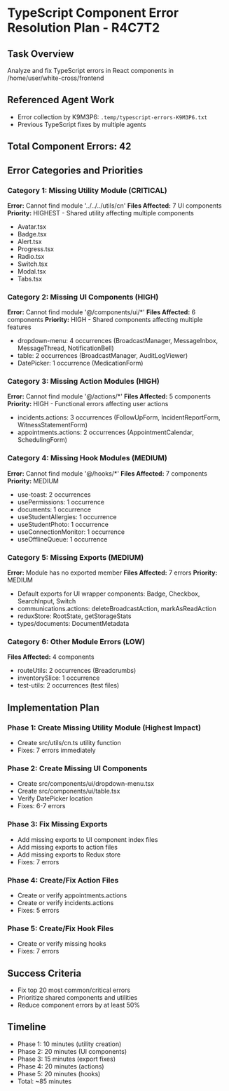 # TypeScript Component Error Resolution Plan - R4C7T2

## Task Overview
Analyze and fix TypeScript errors in React components in /home/user/white-cross/frontend

## Referenced Agent Work
- Error collection by K9M3P6: `.temp/typescript-errors-K9M3P6.txt`
- Previous TypeScript fixes by multiple agents

## Total Component Errors: 42

## Error Categories and Priorities

### Category 1: Missing Utility Module (CRITICAL)
**Error:** Cannot find module '../../../utils/cn'
**Files Affected:** 7 UI components
**Priority:** HIGHEST - Shared utility affecting multiple components
- Avatar.tsx
- Badge.tsx
- Alert.tsx
- Progress.tsx
- Radio.tsx
- Switch.tsx
- Modal.tsx
- Tabs.tsx

### Category 2: Missing UI Components (HIGH)
**Error:** Cannot find module '@/components/ui/*'
**Files Affected:** 6 components
**Priority:** HIGH - Shared components affecting multiple features
- dropdown-menu: 4 occurrences (BroadcastManager, MessageInbox, MessageThread, NotificationBell)
- table: 2 occurrences (BroadcastManager, AuditLogViewer)
- DatePicker: 1 occurrence (MedicationForm)

### Category 3: Missing Action Modules (HIGH)
**Error:** Cannot find module '@/actions/*'
**Files Affected:** 5 components
**Priority:** HIGH - Functional errors affecting user actions
- incidents.actions: 3 occurrences (FollowUpForm, IncidentReportForm, WitnessStatementForm)
- appointments.actions: 2 occurrences (AppointmentCalendar, SchedulingForm)

### Category 4: Missing Hook Modules (MEDIUM)
**Error:** Cannot find module '@/hooks/*'
**Files Affected:** 7 components
**Priority:** MEDIUM
- use-toast: 2 occurrences
- usePermissions: 1 occurrence
- documents: 1 occurrence
- useStudentAllergies: 1 occurrence
- useStudentPhoto: 1 occurrence
- useConnectionMonitor: 1 occurrence
- useOfflineQueue: 1 occurrence

### Category 5: Missing Exports (MEDIUM)
**Error:** Module has no exported member
**Files Affected:** 7 errors
**Priority:** MEDIUM
- Default exports for UI wrapper components: Badge, Checkbox, SearchInput, Switch
- communications.actions: deleteBroadcastAction, markAsReadAction
- reduxStore: RootState, getStorageStats
- types/documents: DocumentMetadata

### Category 6: Other Module Errors (LOW)
**Files Affected:** 4 components
- routeUtils: 2 occurrences (Breadcrumbs)
- inventorySlice: 1 occurrence
- test-utils: 2 occurrences (test files)

## Implementation Plan

### Phase 1: Create Missing Utility Module (Highest Impact)
- Create src/utils/cn.ts utility function
- Fixes: 7 errors immediately

### Phase 2: Create Missing UI Components
- Create src/components/ui/dropdown-menu.tsx
- Create src/components/ui/table.tsx
- Verify DatePicker location
- Fixes: 6-7 errors

### Phase 3: Fix Missing Exports
- Add missing exports to UI component index files
- Add missing exports to action files
- Add missing exports to Redux store
- Fixes: 7 errors

### Phase 4: Create/Fix Action Files
- Create or verify appointments.actions
- Create or verify incidents.actions
- Fixes: 5 errors

### Phase 5: Create/Fix Hook Files
- Create or verify missing hooks
- Fixes: 7 errors

## Success Criteria
- Fix top 20 most common/critical errors
- Prioritize shared components and utilities
- Reduce component errors by at least 50%

## Timeline
- Phase 1: 10 minutes (utility creation)
- Phase 2: 20 minutes (UI components)
- Phase 3: 15 minutes (export fixes)
- Phase 4: 20 minutes (actions)
- Phase 5: 20 minutes (hooks)
- Total: ~85 minutes
